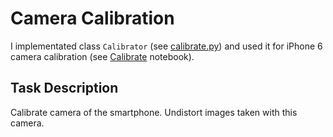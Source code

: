 # Camera Calibration

I implementated class `Calibrator` (see [calibrate.py](./calibrate.py))
and used it for iPhone 6 camera calibration (see [Calibrate](./Calibrate.ipynb) notebook).

## Task Description

Calibrate camera of the smartphone.
Undistort images taken with this camera.
